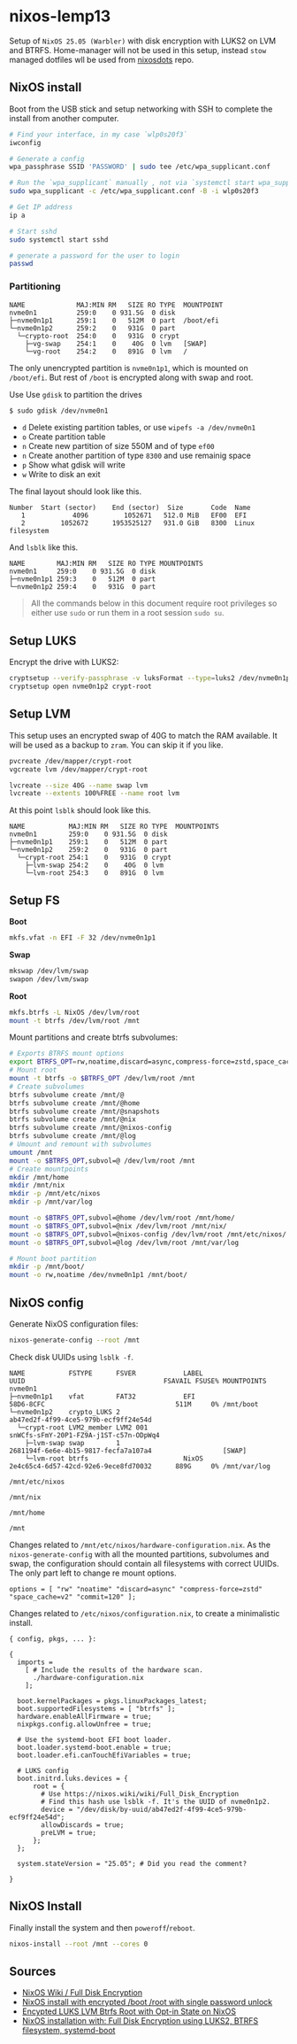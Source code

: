 # nixos-lemp13

Setup of `NixOS 25.05 (Warbler)` with disk encryption with LUKS2 on LVM and BTRFS.
Home-manager will not be used in this setup, instead `stow` managed dotfiles wll be used from [nixosdots](https://github.com/dominee/nixosdots) repo.


## NixOS install

Boot from the USB stick and setup networking with SSH to complete the install from another computer.

```sh
# Find your interface, in my case `wlp0s20f3`
iwconfig

# Generate a config
wpa_passphrase SSID 'PASSWORD' | sudo tee /etc/wpa_supplicant.conf

# Run the `wpa_supplicant` manually , not via `systemctl start wpa_supplicant`
sudo wpa_supplicant -c /etc/wpa_supplicant.conf -B -i wlp0s20f3

# Get IP address
ip a

# Start sshd
sudo systemctl start sshd

# generate a password for the user to login
passwd
```
### Partitioning

```
NAME             MAJ:MIN RM   SIZE RO TYPE  MOUNTPOINT
nvme0n1          259:0    0 931.5G  0 disk
├─nvme0n1p1      259:1    0   512M  0 part  /boot/efi
└─nvme0n1p2      259:2    0   931G  0 part
  └─crypto-root  254:0    0   931G  0 crypt
    ├─vg-swap    254:1    0    40G  0 lvm   [SWAP]
    └─vg-root    254:2    0   891G  0 lvm   /
```

The only unencrypted partition is `nvme0n1p1`, which is mounted on `/boot/efi`. But rest of `/boot` is encrypted along with swap and root. 

Use Use `gdisk` to partition the drives

```sh
$ sudo gdisk /dev/nvme0n1
```

* `d` Delete existing partition tables, or use `wipefs -a /dev/nvme0n1`
* `o` Create partition table
* `n` Create new partition of size 550M and of type `ef00`
* `n` Create another partition of type `8300` and use remainig space
* `p` Show what gdisk will write
* `w` Write to disk an exit

The final layout should look like this.

```
Number  Start (sector)    End (sector)  Size       Code  Name
   1            4096         1052671   512.0 MiB   EF00  EFI
   2         1052672      1953525127   931.0 GiB   8300  Linux filesystem
```

And `lsblk` like this.

```
NAME        MAJ:MIN RM   SIZE RO TYPE MOUNTPOINTS
nvme0n1     259:0    0 931.5G  0 disk
├─nvme0n1p1 259:3    0   512M  0 part
└─nvme0n1p2 259:4    0   931G  0 part

```

> All the commands below in this document require root privileges so either use `sudo` or run them in a root session `sudo su`.

## Setup LUKS

Encrypt the drive with LUKS2:

```sh
cryptsetup --verify-passphrase -v luksFormat --type=luks2 /dev/nvme0n1p2
cryptsetup open nvme0n1p2 crypt-root
```

## Setup LVM

This setup uses an encrypted swap of 40G to match the RAM available. It will be used as a backup to `zram`.  You can skip it if you like.

```sh
pvcreate /dev/mapper/crypt-root
vgcreate lvm /dev/mapper/crypt-root

lvcreate --size 40G --name swap lvm
lvcreate --extents 100%FREE --name root lvm
```

At this point `lsblk` should look like this.

```
NAME           MAJ:MIN RM   SIZE RO TYPE  MOUNTPOINTS
nvme0n1        259:0    0 931.5G  0 disk
├─nvme0n1p1    259:1    0   512M  0 part
└─nvme0n1p2    259:2    0   931G  0 part
  └─crypt-root 254:1    0   931G  0 crypt
    ├─lvm-swap 254:2    0    40G  0 lvm
    └─lvm-root 254:3    0   891G  0 lvm
```

## Setup FS

**Boot**

```sh
mkfs.vfat -n EFI -F 32 /dev/nvme0n1p1
```

**Swap**

```sh
mkswap /dev/lvm/swap
swapon /dev/lvm/swap
```

**Root**

```sh
mkfs.btrfs -L NixOS /dev/lvm/root
mount -t btrfs /dev/lvm/root /mnt
```

Mount partitions and create btrfs subvolumes:

```sh
# Exports BTRFS mount options
export BTRFS_OPT=rw,noatime,discard=async,compress-force=zstd,space_cache=v2,commit=120
# Mount root
mount -t btrfs -o $BTRFS_OPT /dev/lvm/root /mnt
# Create subvolumes
btrfs subvolume create /mnt/@
btrfs subvolume create /mnt/@home
btrfs subvolume create /mnt/@snapshots
btrfs subvolume create /mnt/@nix
btrfs subvolume create /mnt/@nixos-config
btrfs subvolume create /mnt/@log
# Umount and remount with subvolumes
umount /mnt
mount -o $BTRFS_OPT,subvol=@ /dev/lvm/root /mnt
# Create mountpoints
mkdir /mnt/home
mkdir /mnt/nix
mkdir -p /mnt/etc/nixos
mkdir -p /mnt/var/log

mount -o $BTRFS_OPT,subvol=@home /dev/lvm/root /mnt/home/
mount -o $BTRFS_OPT,subvol=@nix /dev/lvm/root /mnt/nix/
mount -o $BTRFS_OPT,subvol=@nixos-config /dev/lvm/root /mnt/etc/nixos/
mount -o $BTRFS_OPT,subvol=@log /dev/lvm/root /mnt/var/log

# Mount boot partition
mkdir -p /mnt/boot/
mount -o rw,noatime /dev/nvme0n1p1 /mnt/boot/
```



## NixOS config

Generate NixOS configuration files:

```sh
nixos-generate-config --root /mnt
```

Check disk UUIDs using `lsblk -f`.


```
NAME           FSTYPE      FSVER            LABEL                      UUID                                   FSAVAIL FSUSE% MOUNTPOINTS
nvme0n1
├─nvme0n1p1    vfat        FAT32            EFI                        58D6-8CFC                                 511M     0% /mnt/boot
└─nvme0n1p2    crypto_LUKS 2                                           ab47ed2f-4f99-4ce5-979b-ecf9ff24e54d
  └─crypt-root LVM2_member LVM2 001                                    snWCfs-sFmY-20P1-FZ9A-j1ST-c57n-ODpWq4
    ├─lvm-swap swap        1                                           2681194f-6e6e-4b15-9817-fecfa7a107a4                  [SWAP]
    └─lvm-root btrfs                        NixOS                      2e4c65c4-6d57-42cd-92e6-9ece8fd70032      889G     0% /mnt/var/log
                                                                                                                             /mnt/etc/nixos
                                                                                                                             /mnt/nix
                                                                                                                             /mnt/home
                                                                                                                             /mnt
```


Changes related to `/mnt/etc/nixos/hardware-configuration.nix`. As the `nixos-generate-config` with all the mounted partitions, subvolumes and swap, the configuration should contain all filesystems with correct UUIDs.
The only part left to change re mount options.

```
options = [ "rw" "noatime" "discard=async" "compress-force=zstd" "space_cache=v2" "commit=120" ];
```

Changes related to `/etc/nixos/configuration.nix`, to create a minimalistic install.

```
{ config, pkgs, ... }:

{
  imports =
    [ # Include the results of the hardware scan.
      ./hardware-configuration.nix
    ];

  boot.kernelPackages = pkgs.linuxPackages_latest;
  boot.supportedFilesystems = [ "btrfs" ];
  hardware.enableAllFirmware = true;
  nixpkgs.config.allowUnfree = true;

  # Use the systemd-boot EFI boot loader.
  boot.loader.systemd-boot.enable = true;
  boot.loader.efi.canTouchEfiVariables = true;

  # LUKS config
  boot.initrd.luks.devices = {
      root = {
        # Use https://nixos.wiki/wiki/Full_Disk_Encryption
        # Find this hash use lsblk -f. It's the UUID of nvme0n1p2.
        device = "/dev/disk/by-uuid/ab47ed2f-4f99-4ce5-979b-ecf9ff24e54d";
        allowDiscards = true;
        preLVM = true;
      };
  };

  system.stateVersion = "25.05"; # Did you read the comment?

}
```


## NixOS Install

Finally install the system and then `poweroff`/`reboot`.

```sh
nixos-install --root /mnt --cores 0
```

## Sources
* [NixOS Wiki /  Full Disk Encryption](https://nixos.wiki/wiki/Full_Disk_Encryption)
* [NixOS install with encrypted /boot /root with single password unlock](https://gist.github.com/ladinu/bfebdd90a5afd45dec811296016b2a3f)
* [Encypted LUKS LVM Btrfs Root with Opt-in State on NixOS](https://gist.github.com/hadilq/a491ca53076f38201a8aa48a0c6afef5)
* [NixOS installation with: Full Disk Encryption using LUKS2, BTRFS filesystem, systemd-boot](https://gist.github.com/Le0xFF/21942ab1a865f19f074f13072377126b)

